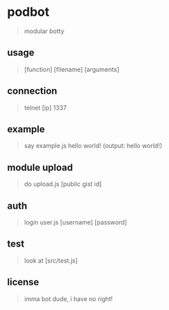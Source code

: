 # podbot
> modular botty

## usage
> [function] [filename] [arguments]

## connection
> telnet [ip] 1337

## example
> say example.js hello world! (output: hello world!)

## module upload
> do upload.js [public gist id]

## auth
> login user.js [username] [password]

## test
> look at [src/test.js]

## license
> imma bot dude, i have no right!